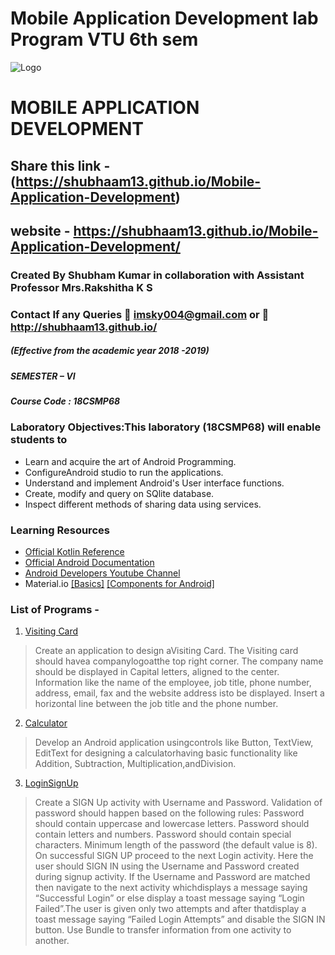 # Mobile Application Development lab Program VTU 6th sem
 ![Logo](https://svcengg.edu.in/wp-content/uploads/2020/12/SVCE1-1024x279.jpg)
# MOBILE APPLICATION DEVELOPMENT 
## Share this link - (https://shubhaam13.github.io/Mobile-Application-Development)
## website - https://shubhaam13.github.io/Mobile-Application-Development/
### Created By Shubham Kumar in collaboration with Assistant Professor Mrs.Rakshitha K S
### Contact If any Queries :email: imsky004@gmail.com  or 🔗 http://shubhaam13.github.io/
##### (Effective from the academic year 2018 -2019)
##### SEMESTER – VI
##### Course Code : 18CSMP68

### Laboratory Objectives:This laboratory (18CSMP68) will enable students to 
- Learn and acquire the art of Android Programming.
- ConfigureAndroid studio to run the applications.
- Understand and implement Android's User interface functions.
- Create, modify and query on SQlite database.
- Inspect different methods of sharing data using services. 

### Learning Resources
- [Official Kotlin Reference](https://kotlinlang.org/docs/kotlin-pdf.html)
- [Official Android Documentation](https://developer.android.com/docs)
- [Android Developers Youtube Channel](https://www.youtube.com/user/androiddevelopers)
- Material.io  [[Basics]](https://material.io/design/introduction) [[Components for Android]](https://material.io/components?platform=android)

### List of Programs -

1. [Visiting Card](https://github.com/shubhaam13/Mobile-Application-Development-lab-Program-VTU-6th-sem/tree/main/VistingCard)
  >Create an application to design aVisiting Card. The Visiting card should havea companylogoatthe
  >top right corner. The company name should be displayed in Capital letters, aligned to the center.
  >Information like the name of the employee, job title, phone number, address, email, fax and the
  >website address isto be displayed. Insert a horizontal line between the job title and the phone
  >number.


2.  [Calculator](https://github.com/shubhaam13/Mobile-Application-Development-lab-Program-VTU-6th-sem/tree/main/Calculator)
  >Develop an Android application usingcontrols like Button, TextView, EditText for designing a
  >calculatorhaving basic functionality like Addition, Subtraction, Multiplication,andDivision.

3. [LoginSignUp](https://github.com/shubhaam13/Mobile-Application-Development-lab-Program-VTU-6th-sem/tree/main/LoginSignUp)
  >Create a SIGN Up activity with Username and Password. Validation of password should happen
  >based on the following rules:
  >Password should contain uppercase and lowercase letters.
  >Password should contain letters and numbers.
  >Password should contain special characters.
  >Minimum length of the password (the default value is 8).
  >On successful SIGN UP proceed to the next Login activity. Here the user should SIGN IN using
  >the Username and Password created during signup activity. If the Username and Password are
  >matched then navigate to the next activity whichdisplays a message saying “Successful Login” or
  >else display a toast message saying “Login Failed”.The user is given only two attempts and after
  >thatdisplay a toast message saying “Failed Login Attempts” and disable the SIGN IN button. Use
  >Bundle to transfer information from one activity to another.
